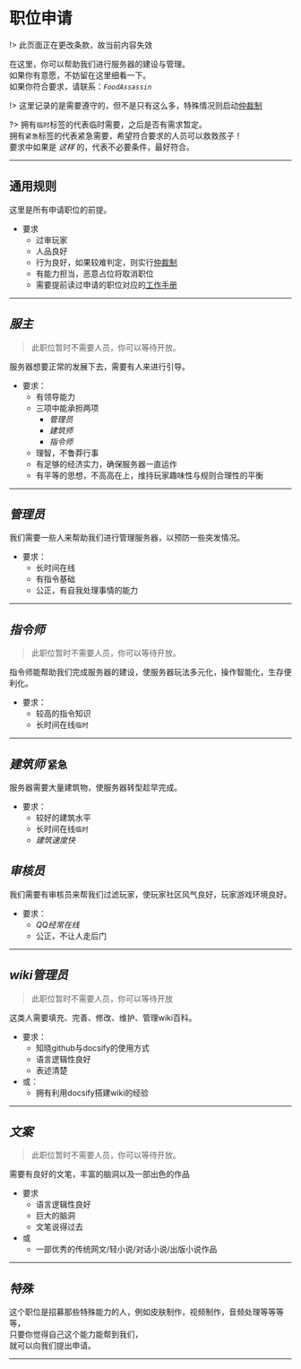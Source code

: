 # 职位申请

!> 此页面正在更改条款，故当前内容失效

在这里，你可以帮助我们进行服务器的建设与管理。  
如果你有意愿，不妨留在这里细看一下。  
如果你符合要求，请联系：*`FoodAssassin`*

!> 这里记录的是需要遵守的，但不是只有这么多，特殊情况则启动[仲裁制](rule/trial.md)

?> 拥有`临时`标签的代表临时需要，之后是否有需求暂定。  
拥有`紧急`标签的代表紧急需要，希望符合要求的人员可以救救孩子！  
要求中如果是 *这样* 的，代表不必要条件，最好符合。

* * *

## 通用规则

这里是所有申请职位的前提。

* 要求
  * 过审玩家
  * 人品良好
  * 行为良好，如果较难判定，则实行[仲裁制](rule/trial.md)
  * 有能力担当，恶意占位将取消职位
  * 需要提前读过申请的职位对应的[工作手册](rule/workrule.md)

* * *

## *服主*
> 此职位暂时不需要人员，你可以等待开放。

服务器想要正常的发展下去，需要有人来进行引导。

* 要求：
  * 有领导能力
  * 三项中能承担两项
    * *管理员*
    * *建筑师*
    * *指令师*
  * 理智，不鲁莽行事
  * 有足够的经济实力，确保服务器一直运作
  * 有平等的思想，不高高在上，维持玩家趣味性与规则合理性的平衡

* * *

## *管理员*

我们需要一些人来帮助我们进行管理服务器，以预防一些突发情况。

* 要求：
  * 长时间在线
  * 有指令基础
  * 公正，有自我处理事情的能力

* * *

## *指令师*  
> 此职位暂时不需要人员，你可以等待开放。

指令师能帮助我们完成服务器的建设，使服务器玩法多元化，操作智能化，生存便利化。

* 要求：
  * 较高的指令知识
  * 长时间在线`临时`

* * *

## *建筑师* `紧急`

服务器需要大量建筑物，使服务器转型趁早完成。

* 要求：
  * 较好的建筑水平
  * 长时间在线`临时`
  * *建筑速度快*

## *审核员*

我们需要有审核员来帮我们过滤玩家，使玩家社区风气良好，玩家游戏环境良好。

* 要求：
  * *QQ经常在线*
  * 公正，不让人走后门

* * *

## *wiki管理员*
> 此职位暂时不需要人员，你可以等待开放

这类人需要填充、完善、修改、维护、管理wiki百科。

* 要求：
  * 知晓github与docsify的使用方式
  * 语言逻辑性良好
  * 表述清楚  
* 或：
  * 拥有利用docsify搭建wiki的经验

* * *

## *文案*  
> 此职位暂时不需要人员，你可以等待开放。

需要有良好的文笔，丰富的脑洞以及一部出色的作品

* 要求
  * 语言逻辑性良好
  * 巨大的脑洞
  * 文笔说得过去
* 或
  * 一部优秀的传统网文/轻小说/对话小说/出版小说作品

* * *

## *特殊*

这个职位是招募那些特殊能力的人，例如皮肤制作，视频制作，音频处理等等等等，  
只要你觉得自己这个能力能帮到我们，  
就可以向我们提出申请。

* * *
